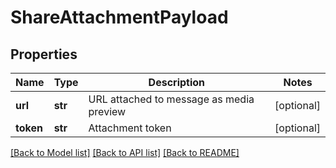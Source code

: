 # ShareAttachmentPayload

## Properties
Name | Type | Description | Notes
------------ | ------------- | ------------- | -------------
**url** | **str** | URL attached to message as media preview | [optional] 
**token** | **str** | Attachment token | [optional] 

[[Back to Model list]](../README.md#documentation-for-models) [[Back to API list]](../README.md#documentation-for-api-endpoints) [[Back to README]](../README.md)


